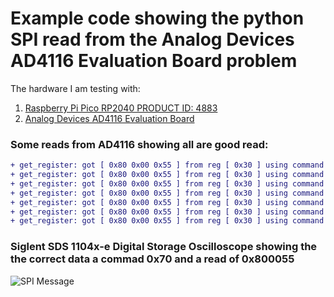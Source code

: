 # Example code showing the python SPI read from the Analog Devices AD4116 Evaluation Board problem 

The hardware I am testing with:
1. [Raspberry Pi Pico RP2040 PRODUCT ID: 4883](https://www.adafruit.com/product/4883)
2. [Analog Devices AD4116 Evaluation Board ](https://www.analog.com/en/design-center/evaluation-hardware-and-software/evaluation-boards-kits/EVAL-AD4116.html)


### Some reads from AD4116 showing all are good read:
```diff
+ get_register: got [ 0x80 0x00 0x55 ] from reg [ 0x30 ] using command [ 0x70  ]
+ get_register: got [ 0x80 0x00 0x55 ] from reg [ 0x30 ] using command [ 0x70  ]
+ get_register: got [ 0x80 0x00 0x55 ] from reg [ 0x30 ] using command [ 0x70  ]
+ get_register: got [ 0x80 0x00 0x55 ] from reg [ 0x30 ] using command [ 0x70  ]
+ get_register: got [ 0x80 0x00 0x55 ] from reg [ 0x30 ] using command [ 0x70  ]
+ get_register: got [ 0x80 0x00 0x55 ] from reg [ 0x30 ] using command [ 0x70  ]
+ get_register: got [ 0x80 0x00 0x55 ] from reg [ 0x30 ] using command [ 0x70  ]
```

### Siglent SDS 1104x-e Digital Storage Oscilloscope showing the the correct data a commad 0x70 and a read of 0x800055 
![SPI Message](/../main/res/SDS00002.jpg)
